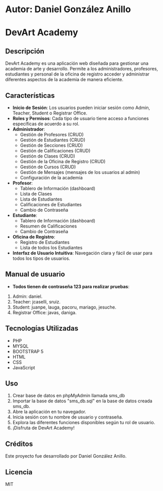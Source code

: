 # Autor: Daniel González Anillo
# DevArt Academy

## Descripción
DevArt Academy es una aplicación web diseñada para gestionar una academia de arte y desarrollo. Permite a los administradores, profesores, estudiantes y personal de la oficina de registro acceder y administrar diferentes aspectos de la academia de manera eficiente.

## Características
- **Inicio de Sesión**: Los usuarios pueden iniciar sesión como Admin, Teacher, Student o Registrar Office.
- **Roles y Permisos**: Cada tipo de usuario tiene acceso a funciones específicas de acuerdo a su rol.
- **Administrador**:
  - Gestión de Profesores (CRUD)
  - Gestión de Estudiantes (CRUD)
  - Gestión de Secciones (CRUD)
  - Gestión de Calificaciones (CRUD)
  - Gestión de Clases (CRUD)
  - Gestión de la Oficina de Registro (CRUD)
  - Gestión de Cursos (CRUD)
  - Gestión de Mensajes (mensajes de los usuarios al admin)
  - Configuración de la academia
- **Profesor**:
  - Tablero de Información (dashboard)
  - Lista de Clases
  - Lista de Estudiantes
  - Calificaciones de Estudiantes
  - Cambio de Contraseña
- **Estudiante**:
  - Tablero de Información (dashboard)
  - Resumen de Calificaciones
  - Cambio de Contraseña
- **Oficina de Registro**:
  - Registro de Estudiantes
  - Lista de todos los Estudiantes
- **Interfaz de Usuario Intuitiva**: Navegación clara y fácil de usar para todos los tipos de usuarios.

## Manual de usuario
- **Todos tienen de contraseña 123 para realizar pruebas**:
1. Admin: daniel.
2. Teacher: jcaselli, sruiz.
3. Student: juanpe, lauga, pacoru, mariago, jesuche.
4. Registrar Office: javas, daniga.

## Tecnologías Utilizadas
- PHP
- MYSQL
- BOOTSTRAP 5
- HTML
- CSS
- JavaScript


## Uso
1. Crear base de datos en phpMyAdmin llamada sms_db
2. Importar la base de datos "sms_db.sql" en la base de datos creada sms_db.
3. Abre la aplicación en tu navegador.
4. Inicia sesión con tu nombre de usuario y contraseña.
5. Explora las diferentes funciones disponibles según tu rol de usuario.
6. ¡Disfruta de DevArt Academy!


## Créditos
Este proyecto fue desarrollado por Daniel González Anillo.

## Licencia
MIT 